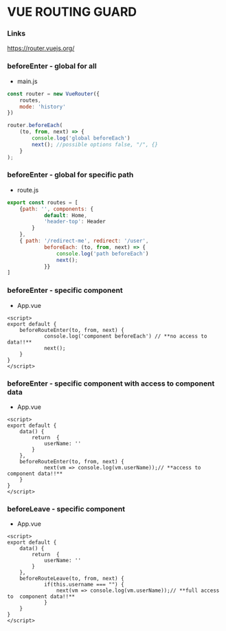 # VUE ROUTING GUARD #
### Links ###
https://router.vuejs.org/

### beforeEnter - global for all ###
* main.js
```javascript
const router = new VueRouter({
    routes, 
    mode: 'history'  
})

router.beforeEach(
    (to, from, next) => {
        console.log('global beforeEach')
        next(); //possible options false, "/", {}
    }
);
```

### beforeEnter - global for specific path ###
* route.js
```javascript
export const routes = [
    {path: '', components: {
            default: Home,
            'header-top': Header
        }
    },
    { path: '/redirect-me', redirect: '/user', 
            beforeEach: (to, from, next) => {
                console.log('path beforeEach')
                next();
            }}
]
```

### beforeEnter - specific component ###
* App.vue
```vue
<script>
export default {
    beforeRouteEnter(to, from, next) {
            console.log('component beforeEach') // **no access to data!!** 
            next();
    }
}
</script>
```

### beforeEnter - specific component with access to component data ###
* App.vue
```vue
<script>
export default {
    data() {
        return  {
            userName: ''
        }   
    },    
    beforeRouteEnter(to, from, next) {
            next(vm => console.log(vm.userName));// **access to component data!!** 
    }
}
</script>
```

### beforeLeave - specific component ###
* App.vue
```vue
<script>
export default {
    data() {
        return  {
            userName: ''
        }   
    },    
    beforeRouteLeave(to, from, next) {
            if(this.username === "") {
                next(vm => console.log(vm.userName));// **full access to  component data!!** 
            }   
    }
}
</script>
```